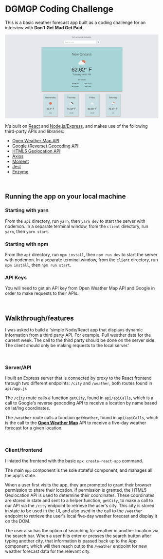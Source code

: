 # DGMGP Coding Challenge
This is a basic weather forecast app built as a coding challenge for an interview with **Don't Get Mad Get Paid**.

![](client/public/assets/Screenshot.png)

It's built on [React](https://reactjs.org/) and [Node.js/Express](https://expressjs.com/), and makes use of the following third-party APIs and libraries:
- [Open Weather Map API](https://openweathermap.org/api)
- [Google (Reverse) Geocoding API](https://developers.google.com/maps/documentation/geocoding/start#reverse)
- [HTML5 Geolocation API](https://developer.mozilla.org/en-US/docs/Web/API/Geolocation_API)
- [Axios](https://github.com/axios/axios)
- [Moment](https://momentjs.com/)
- [Jest](https://jestjs.io/)
- [Enzyme](https://enzymejs.github.io/enzyme/)

&nbsp;   

## Running the app on your local machine
### Starting with yarn
From the `api` directory, run `yarn`, then `yarn dev` to start the server with nodemon.
In a separate terminal window, from the `client` directory, run `yarn`, then `yarn start`.

### Starting with npm
From the `api` directory, run `npm install`, then `npm run dev` to start the server with nodemon.
In a separate terminal window, from the `client` directory, run `npm install`, then `npm run start`.

### API Keys
You will need to get an API key from Open Weather Map API and Google in order to make requests to their APIs.

&nbsp;   
## Walkthrough/features
I was asked to build a 'simple Node/React app that displays dynamic information from a third party API. For example. Pull weather data for the current week. The call to the third party should be done on the server side. The client should only be making requests to the local server.'

&nbsp;   
### Server/API
I built an Express server that is connected by proxy to the React frontend through two different endpoints: `/city` and `/weather`, both routes found in `api/app.js`

The `/city` route calls a function `getCity`, found in `api/apiCalls`, which is a call to Google's reverse geocoding API to receive a location by name based on lat/lng coordinates.

The `/weather` route calls a function `getWeather`, found in `api/apiCalls`, which is the call to the **[Open Weather Map](https://openweathermap.org/api)** API to receive a five-day weather forecast for a given location.

&nbsp;   
### Client/frontend
I iniated the frontend with the basic `npx create-react-app` command. 

The main `App` component is the sole stateful component, and manages all the app's state.

When a user first visits the app, they are prompted to grant their browser permission to share their location. If permission is granted, the HTML5 Geolocation API is used to determine their coordinates. These coordinates are stored in state and sent to a helper function, `getCity`, to make a call to our API via the `/city` endpoint to retrieve the user's city. This city is stored in state to be used in the UI, and also used in the call to the `/weather` endpoint to retrieve the user's local five-day weather forecast and display it on the DOM.

The user also has the option of searching for weather in another location via the search bar. When a user hits enter or presses the search button after typing another city, that information is passed back up to the App component, which will then reach out to the `/weather` endpoint for new weather forecast data for the relevant city.
